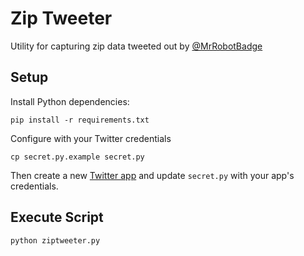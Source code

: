 # Zip Tweeter
Utility for capturing zip data tweeted out by [@MrRobotBadge](https://twitter.com/MrRobotBadge)

## Setup

Install Python dependencies:
```
pip install -r requirements.txt
```

Configure with your Twitter credentials
```
cp secret.py.example secret.py
```

Then create a new [Twitter app](https://apps.twitter.com/) and update `secret.py` with your app's credentials.


## Execute Script
```
python ziptweeter.py
```
